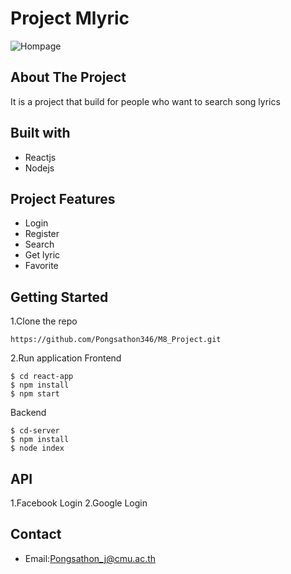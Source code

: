 # Project Mlyric
![Hompage](https://user-images.githubusercontent.com/84005943/139475295-25d473f0-f434-4bf2-b7b3-f7d195e7819e.PNG)
## About The Project
It is a project that build for people who want to search song lyrics

## Built with
- Reactjs
- Nodejs

## Project Features
- Login
- Register
- Search
- Get lyric
- Favorite

## Getting Started

1.Clone the repo
```
https://github.com/Pongsathon346/M8_Project.git
```
2.Run application
Frontend
```
$ cd react-app
$ npm install 
$ npm start
```
Backend
```
$ cd-server
$ npm install 
$ node index
```

## API 
1.Facebook Login
2.Google Login 

## Contact
- Email:Pongsathon_j@cmu.ac.th